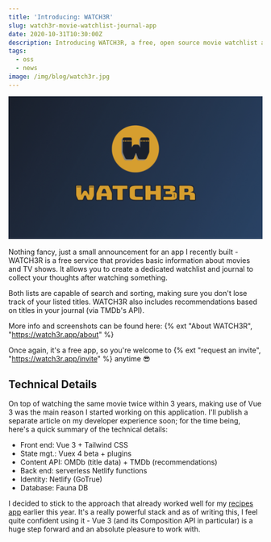 ```yaml
---
title: 'Introducing: WATCH3R'
slug: watch3r-movie-watchlist-journal-app
date: 2020-10-31T10:30:00Z
description: Introducing WATCH3R, a free, open source movie watchlist and journal app.
tags:
  - oss
  - news
image: /img/blog/watch3r.jpg
---
```


<img src="/static/img/blog/watch3r.jpg" class="img-fluid img-center mb1" alt="WATCH3R logo splash screen">

Nothing fancy, just a small announcement for an app I recently built - WATCH3R is a free service that provides basic information about movies and TV shows. It allows you to create a dedicated watchlist and journal to collect your thoughts after watching something.

Both lists are capable of search and sorting, making sure you don't lose track of your listed titles. WATCH3R also includes recommendations based on titles in your journal (via TMDb's API).

More info and screenshots can be found here: {% ext "About WATCH3R", "https://watch3r.app/about" %}

Once again, it's a free app, so you're welcome to {% ext "request an invite", "https://watch3r.app/invite" %} anytime 😎

## Technical Details

On top of watching the same movie twice within 3 years, making use of Vue 3 was the main reason I started working on this application. I'll publish a separate article on my developer experience soon; for the time being, here's a quick summary of the technical details:

- Front end: Vue 3 + Tailwind CSS
- State mgt.: Vuex 4 beta + plugins
- Content API: OMDb (title data) + TMDb (recommendations)
- Back end: serverless Netlify functions
- Identity: Netlify (GoTrue)
- Database: Fauna DB

I decided to stick to the approach that already worked well for my [recipes app](/blog/serverless-recipes-app-faunadb-vuejs/) earlier this year. It's a really powerful stack and as of writing this, I feel quite confident using it - Vue 3 (and its Composition API in particular) is a huge step forward and an absolute pleasure to work with.
